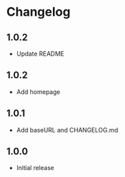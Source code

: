 # Changelog

## 1.0.2
- Update README

## 1.0.2
- Add homepage

## 1.0.1
- Add baseURL and CHANGELOG.md

## 1.0.0

- Initial release
